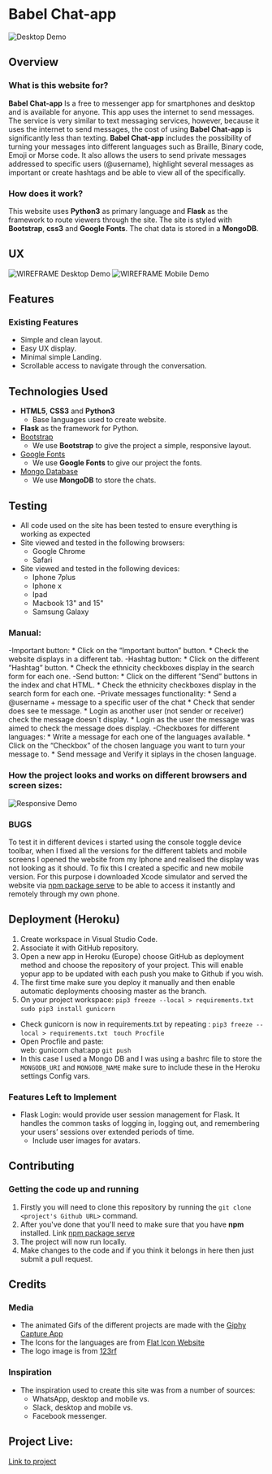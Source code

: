 # Babel Chat-app 

![Desktop Demo](https://raw.githubusercontent.com/mboladop/Babel-app-project-Stream3/master/README_files/desktop.gif "Desktop Demo")
 
## Overview
 
### What is this website for?
 
**Babel Chat-app** Is a free to messenger app for smartphones and desktop and is available for anyone. This app uses the internet to send messages. The service is very similar to text messaging services, however, because it uses the internet to send messages, the cost of using **Babel Chat-app** is significantly less than texting. 
**Babel Chat-app** includes the possibility of turning your messages into different languages such as Braille, Binary code, Emoji or Morse code. It also allows the users to send private messages addressed to specific users (@username), highlight several messages as important or create hashtags and be able to view all of the specifically.
 
### How does it work?
 
This website uses **Python3** as primary language and **Flask** as the framework to route viewers through the site. The site is styled with **Bootstrap**, **css3** and **Google Fonts**. The chat data is stored in a **MongoDB**. 

## UX

![WIREFRAME Desktop Demo](https://raw.githubusercontent.com/mboladop/Babel-app-project-Stream3/master/README_files/wireframes/desktop.jpg "Desktop Demo")
![WIREFRAME Mobile Demo](https://raw.githubusercontent.com/mboladop/Babel-app-project-Stream3/master/README_files/wireframes/mobile.jpg "Mobile Demo")


## Features
 
### Existing Features

- Simple and clean layout.
- Easy UX display.
- Minimal simple Landing.
- Scrollable access to navigate through the conversation.

## Technologies Used

- **HTML5**, **CSS3** and **Python3**
  - Base languages used to create website.
- **Flask** as the framework for Python.
- [Bootstrap](http://getbootstrap.com/)
    - We use **Bootstrap** to give the project a simple, responsive layout.
- [Google Fonts](http://googlefonts.com/)
    - We use **Google Fonts** to give our project the fonts.
- [Mongo Database](https://www.mongodb.com/)
    - We use **MongoDB** to store the chats.

## Testing

- All code used on the site has been tested to ensure everything is working as expected
- Site viewed and tested in the following browsers:
  - Google Chrome
  - Safari
- Site viewed and tested in the following devices:
  - Iphone 7plus
  - Iphone x 
  - Ipad
  - Macbook 13" and 15"
  - Samsung Galaxy

### Manual:

-Important button:
    * Click on the “Important button” button.
    * Check the website displays in a different tab.
-Hashtag button:
    * Click on the different ”Hashtag” button.
    * Check the ethnicity checkboxes display in the search form for each one.
-Send button:
    * Click on the different ”Send” buttons in the index and chat HTML.
    * Check the ethnicity checkboxes display in the search form for each one.
-Private messages functionality:
    * Send a @username + message to a specific user of the chat
    * Check that sender does see te message.
    * Login as another user (not sender or receiver) check the message doesn´t display.
    * Login as the user the message was aimed to check the message does display.
-Checkboxes for different languages:
    * Write a message for each one of the languages available.
    * Click on the “Checkbox” of the chosen language you want to turn your message to.
    * Send message and Verify it siplays in the chosen language.

### How the project looks and works on different browsers and screen sizes:

![Responsive Demo](https://raw.githubusercontent.com/mboladop/Babel-app-project-Stream3/master/README_files/responsive.gif "Responsive Demo")

### BUGS

To test it in different devices i started using the console toggle device toolbar, when I fixed all the versions for the different tablets and mobile screens I opened the website  from my Iphone and realised the display was not looking as it should.
To fix this I created a specific and new mobile version. For this purpose i downloaded Xcode simulator and served the website via [npm package serve](https://www.npmjs.com/package/serve) to be able to access it instantly and remotely through my own phone.


## Deployment (Heroku)

1. Create workspace in Visual Studio Code.
2. Associate it with GitHub repository.
3. Open a new app in Heroku (Europe) choose GitHub as deployment method and choose the repository of your project. This will enable yopur app to be updated with each push you make to Github if you wish.
4. The first time make sure you deploy it manually and then enable automatic deployments choosing master as the branch.
5. On your project workspace:
	```pip3 freeze --local > requirements.txt```
	```sudo pip3 install gunicorn```
  - Check gunicorn is now in requirements.txt by repeating : 
  ```pip3 freeze --local > requirements.txt ```
  ```touch Procfile```           
  - Open Procfile and paste:               
    web: gunicorn chat:app
  ```git push ```
  - In this case I used a Mongo DB and I was using a bashrc file to store the ```MONGODB_URI``` and ```MONGODB_NAME``` make sure to include these in the Heroku settings Config vars.

### Features Left to Implement

- Flask Login: would provide user session management for Flask. It handles the common tasks of logging in, logging out, and remembering your users’ sessions over extended periods of time.
  - Include user images for avatars.

## Contributing

### Getting the code up and running

1. Firstly you will need to clone this repository by running the ```git clone <project's Github URL>``` command.
2. After you've done that you'll need to make sure that you have **npm** installed. Link [npm package serve](https://www.npmjs.com/package/serve)
3. The project will now run locally.
4. Make changes to the code and if you think it belongs in here then just submit a pull request.

## Credits

### Media

- The animated Gifs of the different projects are made with the [Giphy Capture App](https://giphy.com/apps/giphycapture)
- The Icons for the languages are from [Flat Icon Website](https://www.flaticon.com/)
- The logo image is from [123rf](https://www.123rf.com/)

### Inspiration

- The inspiration used to create this site was from a number of sources:
     - WhatsApp, desktop and mobile vs.
     - Slack, desktop and mobile vs.
     - Facebook messenger.

## Project Live:

[Link to project](https://babel-chat-app.herokuapp.com/)


